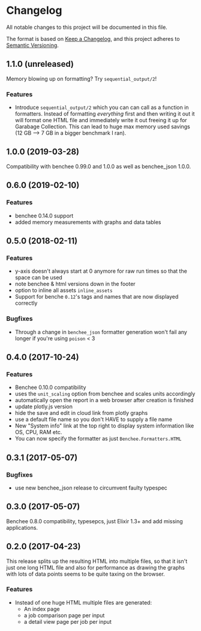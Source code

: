 # Changelog

All notable changes to this project will be documented in this file.

The format is based on [Keep a Changelog](https://keepachangelog.com/en/1.0.0/),
and this project adheres to [Semantic Versioning](https://semver.org/spec/v2.0.0.html).

## 1.1.0 (unreleased)

Memory blowing up on formatting? Try `sequential_output/2`!

### Features
* Introduce `sequential_output/2` which you can can call as a function in formatters. Instead of formatting _everything_ first and then writing it out it will format one HTML file and immediately write it out freeing it up for Garabage Collection. This can lead to huge max memory used savings (12 GB --> 7 GB in a bigger benchmark I ran).

## 1.0.0 (2019-03-28)

Compatibility with benchee 0.99.0 and 1.0.0 as well as benchee_json 1.0.0.

## 0.6.0 (2019-02-10)

### Features

* benchee 0.14.0 support
* added memory measurements with graphs and data tables

## 0.5.0 (2018-02-11)

### Features

* y-axis doesn't always start at 0 anymore for raw run times so that the space can be used
* note benchee & html versions down in the footer
* option to inline all assets `inline_assets`
* Support for benche `0.12`'s tags and names that are now displayed correctly

### Bugfixes

* Through a change in `benchee_json` formatter generation won't fail any longer if you're using `poison` < 3

## 0.4.0 (2017-10-24)

### Features

* Benchee 0.10.0 compatibility
* uses the `unit_scaling` option from benchee and scales units accordingly
* automatically open the report in a web browser after creation is finished
* update plotly.js version
* hide the save and edit in cloud link from plotly graphs
* use a default file name so you don't HAVE to supply a file name
* New "System info" link at the top right to display system information like OS, CPU, RAM etc.
* You can now specify the formatter as just `Benchee.Formatters.HTML`

## 0.3.1 (2017-05-07)

### Bugfixes

* use new benchee_json release to circumvent faulty typespec

## 0.3.0 (2017-05-07)

Benchee 0.8.0 compatibility, typesepcs, just Elixir 1.3+ and add missing applications.

## 0.2.0 (2017-04-23)

This release splits up the resulting HTML into multiple files, so that it isn't just one long HTML file and also for performance as drawing the graphs with lots of data points seems to be quite taxing on the browser.

### Features

* Instead of one huge HTML multiple files are generated:
  * An index page
  * a job comparison page per input
  * a detail view page per job per input
